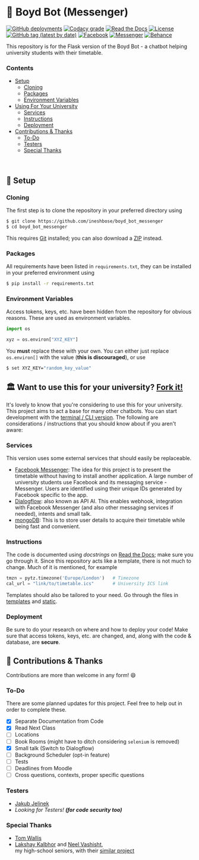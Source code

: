 # :speech_balloon: Boyd Bot (Messenger)
[![GitHub deployments](https://img.shields.io/github/deployments/ineshbose/boyd_bot_messenger/boydbot?style=flat-square)](https://github.com/ineshbose/boyd_bot_messenger/deployments)
[![Codacy grade](https://img.shields.io/codacy/grade/a0e3d46567f54d5790b43445759eb749?style=flat-square)](https://app.codacy.com/manual/ineshbose/boyd_bot_messenger)
[![Read the Docs](https://img.shields.io/readthedocs/boyd-bot-messenger?style=flat-square)](https://boyd-bot-messenger.readthedocs.io/en/latest/)
[![License](https://img.shields.io/github/license/ineshbose/boyd_bot_messenger?style=flat-square)](LICENSE)
[![GitHub tag (latest by date)](https://img.shields.io/github/v/tag/ineshbose/boyd_bot_messenger?label=version&style=flat-square)](https://github.com/ineshbose/boyd_bot_messenger/commits)
[![Facebook](https://img.shields.io/badge/Facebook--informational?style=flat-square&logo=facebook)](https://www.facebook.com/uofgbot)
[![Messenger](https://img.shields.io/badge/Messenger--informational?style=flat-square&logo=messenger)](https://m.me/uofgbot)
[![Behance](https://img.shields.io/badge/Behance--informational?style=flat-square&logo=behance)](https://www.behance.net/gallery/93421281/Glasgow-University-Timetable-Bot)

This repository is for the Flask version of the Boyd Bot - a chatbot helping university students with their timetable. <br />

### Contents
* [Setup](#-setup)
    * [Cloning](#cloning)
    * [Packages](#packages)
    * [Environment Variables](#environment-variables)
* [Using For Your University](#-want-to-use-this-for-your-university-fork-it)
    * [Services](#services)
    * [Instructions](#instructions)
    * [Deployment](#deployment)
* [Contributions & Thanks](#-contributions--thanks)
    * [To-Do](#to-do)
    * [Testers](#testers)
    * [Special Thanks](#special-thanks)

<br />

## 🔧 Setup

### Cloning
The first step is to clone the repository in your preferred directory using
```sh
$ git clone https://github.com/ineshbose/boyd_bot_messenger
$ cd boyd_bot_messenger
```
This requires [Git](https://git-scm.com/) installed; you can also download a [ZIP](https://github.com/ineshbose/boyd_bot_messenger/archive/master.zip) instead.

### Packages
All requirements have been listed in `requirements.txt`, they can be installed in your preferred environment using
```sh
$ pip install -r requirements.txt
```

### Environment Variables
Access tokens, keys, etc. have been hidden from the repository for obvious reasons. These are used as environment variables.
```python
import os

xyz = os.environ["XYZ_KEY"]
```
You **must** replace these with your own. You can either just replace `os.environ[]` with the value (**this is discouraged**), or use
```sh
$ set XYZ_KEY="random_key_value"
```


## 🏛️ Want to use this for your university? [Fork it!](https://github.com/ineshbose/boyd_bot_messenger/fork)
It's lovely to know that you're considering to use this for your university. This project aims to act a base for many other chatbots. You can start development with the [terminal / CLI version](https://github.com/ineshbose/boyd_bot_terminal). The following are considerations / instructions that you should know about if you aren't aware:

### Services
This version uses some external services that should easily be replaceable.
* [Facebook Messenger](https://www.facebook.com/messenger): The idea for this project is to present the timetable without having to install another application. A large number of university students use Facebook and its messaging service - Messenger. Users are identified using their unique IDs generated by Facebook specific to the app.
* [Dialogflow](https://dialogflow.com/): also known as API AI. This enables webhook, integration with Facebook Messenger (and also other messaging services if needed), intents and small talk.
* [mongoDB](https://www.mongodb.com/): This is to store user details to acquire their timetable while being fast and convenient.

### Instructions
The code is documented using _docstrings_ on [Read the Docs](https://boyd-bot-messenger.readthedocs.io/en/latest/); make sure you go through it. Since this repository acts like a template, there is not much to change. Much of it is mentioned, for example
```python
tmzn = pytz.timezone('Europe/London')   # Timezone
cal_url = "link/to/timetable.ics"       # University ICS link
```
 
Templates should also be tailored to your need. Go through the files in [templates](templates) and [static](static).

### Deployment
Be sure to do your research on where and how to deploy your code! Make sure that access tokens, keys, etc. are changed, and, along with the code & database, are **secure**.


## 🙌 Contributions & Thanks
Contributions are more than welcome in any form! 😄<br />

### To-Do
There are some planned updates for this project. Feel free to help out in order to complete these.
- [x] Separate Documentation from Code
- [x] Read Next Class
- [ ] Locations
- [ ] Book Rooms (might have to ditch considering `selenium` is removed)
- [x] Small talk (Switch to Dialogflow)
- [ ] Background Scheduler (opt-in feature)
- [ ] Tests
- [ ] Deadlines from Moodle
- [ ] Cross questions, contexts, proper specific questions

### Testers
* [Jakub Jelinek](https://github.com/kubajj)
* _Looking for Testers! **(for code security too)**_

### Special Thanks
* [Tom Wallis](https://github.com/probablytom)
* [Lakshay Kalbhor](https://github.com/kalbhor) and [Neel Vashisht](https://github.com/NeelVashisht),<br /> my high-school seniors, with their [similar project](https://github.com/kalbhor/MIT-Hodor)